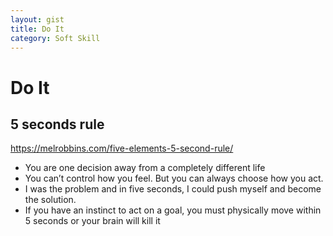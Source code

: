 ```yaml
---
layout: gist
title: Do It
category: Soft Skill
---
```


# Do It

## 5 seconds rule

<https://melrobbins.com/five-elements-5-second-rule/>

- You are one decision away from a completely different life
- You can’t control how you feel. But you can always choose how you act.
- I was the problem and in five seconds, I could push myself and become the solution.
- If you have an instinct to act on a goal, you must physically move within 5 seconds or your brain will kill it